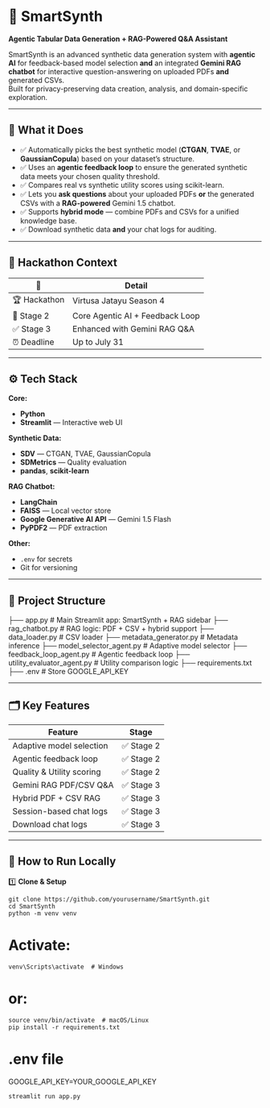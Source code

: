 # 🧠 SmartSynth

**Agentic Tabular Data Generation + RAG-Powered Q&A Assistant**

SmartSynth is an advanced synthetic data generation system with **agentic AI** for feedback-based model selection **and** an integrated **Gemini RAG chatbot** for interactive question-answering on uploaded PDFs **and** generated CSVs.  
Built for privacy-preserving data creation, analysis, and domain-specific exploration.

---

## 🎯 What it Does

- ✅ Automatically picks the best synthetic model (**CTGAN**, **TVAE**, or **GaussianCopula**) based on your dataset’s structure.
- ✅ Uses an **agentic feedback loop** to ensure the generated synthetic data meets your chosen quality threshold.
- ✅ Compares real vs synthetic utility scores using scikit-learn.
- ✅ Lets you **ask questions** about your uploaded PDFs **or** the generated CSVs with a **RAG-powered** Gemini 1.5 chatbot.
- ✅ Supports **hybrid mode** — combine PDFs and CSVs for a unified knowledge base.
- ✅ Download synthetic data **and** your chat logs for auditing.

---

## 🚀 Hackathon Context

| 📌 | Detail |
|----|--------|
| 🏆 Hackathon | Virtusa Jatayu Season 4 |
| 📅 Stage 2 | Core Agentic AI + Feedback Loop |
| ✅ Stage 3 | Enhanced with Gemini RAG Q&A |
| ⏰ Deadline | Up to July 31 |

---

## ⚙️ Tech Stack

**Core:**
- **Python**
- **Streamlit** — Interactive web UI

**Synthetic Data:**
- **SDV** — CTGAN, TVAE, GaussianCopula
- **SDMetrics** — Quality evaluation
- **pandas**, **scikit-learn**

**RAG Chatbot:**
- **LangChain**
- **FAISS** — Local vector store
- **Google Generative AI API** — Gemini 1.5 Flash
- **PyPDF2** — PDF extraction

**Other:**
- `.env` for secrets
- Git for versioning

---

## 📂 Project Structure

├── app.py # Main Streamlit app: SmartSynth + RAG sidebar
├── rag_chatbot.py # RAG logic: PDF + CSV + hybrid support
├── data_loader.py # CSV loader
├── metadata_generator.py # Metadata inference
├── model_selector_agent.py # Adaptive model selector
├── feedback_loop_agent.py # Agentic feedback loop
├── utility_evaluator_agent.py # Utility comparison logic
├── requirements.txt
├── .env # Store GOOGLE_API_KEY


---

## 🗂️ Key Features

| Feature | Stage |
|---------|-------|
| Adaptive model selection | ✅ Stage 2 |
| Agentic feedback loop | ✅ Stage 2 |
| Quality & Utility scoring | ✅ Stage 2 |
| Gemini RAG PDF/CSV Q&A | ✅ Stage 3 |
| Hybrid PDF + CSV RAG | ✅ Stage 3 |
| Session-based chat logs | ✅ Stage 3 |
| Download chat logs | ✅ Stage 3 |

---

## 🏃 How to Run Locally

1️⃣ **Clone & Setup**

    git clone https://github.com/yourusername/SmartSynth.git
    cd SmartSynth
    python -m venv venv
# Activate:
    venv\Scripts\activate  # Windows
# or:
    source venv/bin/activate  # macOS/Linux
    pip install -r requirements.txt


# .env file
GOOGLE_API_KEY=YOUR_GOOGLE_API_KEY


    streamlit run app.py

